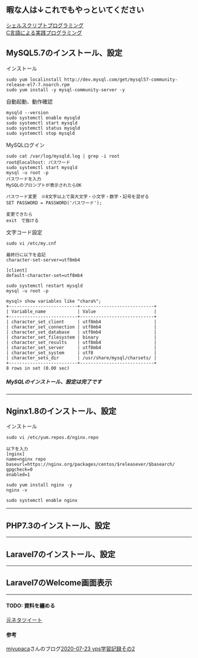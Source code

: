 ## 暇な人は↓これでもやっといてください

[シェルスクリプトプログラミング](https://manual.atmark-techno.com/armadillo-guide/armadillo-guide-2_ja-2.2.0/ch05.html)
<br>
[C言語による実践プログラミング](https://manual.atmark-techno.com/armadillo-guide/armadillo-guide-2_ja-2.2.0/ch06.html)
<br>

## MySQL5.7のインストール、設定

インストール
```
sudo yum localinstall http://dev.mysql.com/get/mysql57-community-release-el7-7.noarch.rpm
sudo yum install -y mysql-community-server -y
```

自動起動、動作確認
```
mysqld --version
sudo systemctl enable mysqld
sudo systemctl start mysqld
sudo systemctl status mysqld
sudo systemctl stop mysqld
```

MySQLログイン
```
sudo cat /var/log/mysqld.log | grep -i root
root@localhost: パスワード
sudo systemctl start mysqld
mysql -u root -p
パスワードを入力
MySQLのプロンプトが表示されたらOK

パスワード変更　※8文字以上で英大文字・小文字・数字・記号を混ぜる
SET PASSWORD = PASSWORD('パスワード');

変更できたら
exit　で抜ける
```

文字コード設定
```
sudo vi /etc/my.cnf

最終行に以下を追記
character-set-server=utf8mb4

[client]
default-character-set=utf8mb4
```

```
sudo systemctl restart mysqld
mysql -u root -p

mysql> show variables like "chara%";
+--------------------------+----------------------------+
| Variable_name            | Value                      |
+--------------------------+----------------------------+
| character_set_client     | utf8mb4                    |
| character_set_connection | utf8mb4                    |
| character_set_database   | utf8mb4                    |
| character_set_filesystem | binary                     |
| character_set_results    | utf8mb4                    |
| character_set_server     | utf8mb4                    |
| character_set_system     | utf8                       |
| character_sets_dir       | /usr/share/mysql/charsets/ |
+--------------------------+----------------------------+
8 rows in set (0.00 sec)
```

##### MySQLのインストール、設定は完了です

***

## Nginx1.8のインストール、設定

インストール
```
sudo vi /etc/yum.repos.d/nginx.repo

以下を入力
[nginx]
name=nginx repo
baseurl=https://nginx.org/packages/centos/$releasever/$basearch/
gpgcheck=0
enabled=1

sudo yum install nginx -y
nginx -v

sudo systemctl enable nginx
```

***

## PHP7.3のインストール、設定

***

## Laravel7のインストール、設定

***

## Laravel7のWelcome画面表示

***

#### TODO: 資料を纏める
[元ネタツイート](https://twitter.com/yotaro__ok/status/1286271610815516672)　　

#### 参考
[miyupaca](https://twitter.com/miyupacaaa)さんのブログ[2020-07-23 yps学習記録その2](https://paca-gatsby.netlify.app/2020-07-23/)
